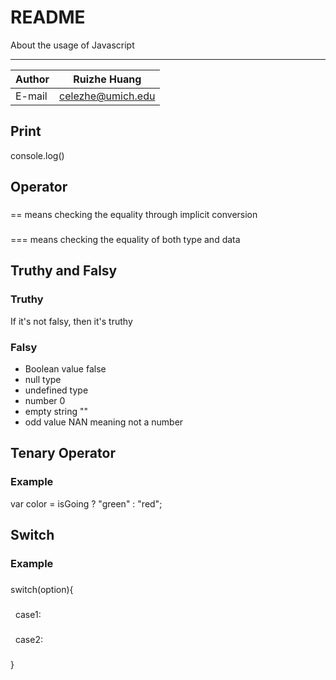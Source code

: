 README
===========================
About the usage of Javascript

****
	
|Author|Ruizhe Huang|
|---|---
|E-mail|celezhe@umich.edu

## Print
console.log()

## Operator

###
== means checking the equality through implicit conversion
###
=== means checking the equality of both type and data

## Truthy and Falsy
### Truthy
If it's not falsy, then it's truthy
### Falsy

* Boolean value false
* null type
* undefined type
* number 0
* empty string ""
* odd value NAN meaning not a number

## Tenary Operator
### Example
var color = isGoing ? "green" : "red";

## Switch
### Example
###
switch(option){
###
   case1:
###
   case2:
###
}
